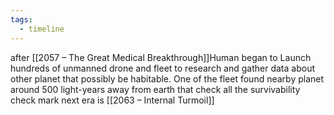 ```yaml
---
tags:
  - timeline
---
```

after [[2057 – The Great Medical Breakthrough]]Human began to Launch hundreds of unmanned drone and fleet to research and gather data about other planet that possibly be habitable. One of the fleet found nearby planet around 500 light-years away from earth that check all the survivability check mark next era is [[2063 – Internal Turmoil]]